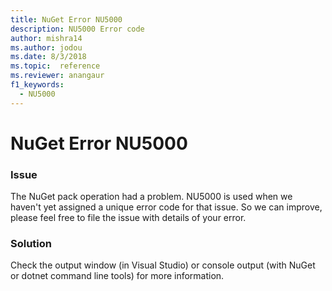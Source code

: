 ```yaml
---
title: NuGet Error NU5000
description: NU5000 Error code
author: mishra14
ms.author: jodou
ms.date: 8/3/2018
ms.topic:  reference
ms.reviewer: anangaur
f1_keywords: 
  - NU5000
---
```


# NuGet Error NU5000

### Issue

The NuGet pack operation had a problem. NU5000 is used when we haven't yet assigned a unique error code for that issue. So we can improve, please feel free to file the issue with details of your error.


### Solution

Check the output window (in Visual Studio) or console output (with NuGet or dotnet command line tools) for more information.


